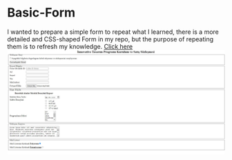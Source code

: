 # Basic-Form
I wanted to prepare a simple form to repeat what I learned, there is a more detailed and CSS-shaped Form in my repo, but the purpose of repeating them is to refresh my knowledge.
[Click here](https://muazv.github.io/Basic-Form/)
![](https://github.com/MuazV/Basic-Form/blob/master/img/Basic%20Form.jpg)

